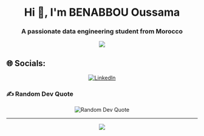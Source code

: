 <h1 align="center">Hi 👋, I'm BENABBOU Oussama</h1>
<h3 align="center">A passionate data engineering student from Morocco</h3>
<p align="center">
    <img src="https://readme-typing-svg.herokuapp.com?color=000000&width=380&height=45&lines=AI+Enthusiast;Always+Learning+New+Things;Contributing;Nice+To+Meet+You+...&center=true"></a>

</p>

## 🌐 Socials:
<p align="center">
  <a href="https://linkedin.com/in/oussama-benabbou-3a54531b9">
    <img src="https://img.shields.io/badge/LinkedIn-%230077B5.svg?logo=linkedin&logoColor=white" alt="LinkedIn" />
  </a>
</p>

### ✍️ Random Dev Quote
<div align="center">
  <img src="https://quotes-github-readme.vercel.app/api?type=horizontal&theme=radical" alt="Random Dev Quote" />
</div>


---
<p align="center">
  <a href="https://visitcount.itsvg.in">
  <img src="https://visitcount.itsvg.in/api?id=benabbouosama&label=Profile%20Views&pretty=false" />
    </a>
</p>



